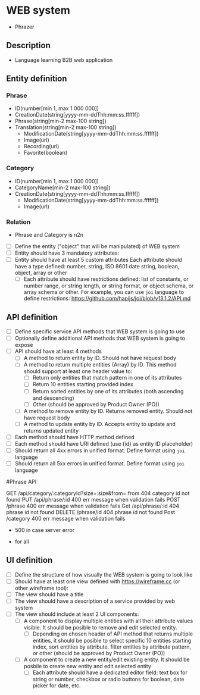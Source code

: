# WEB system
- Phrazer

## Description
- Language learning B2B web application

## Entity definition

### Phrase
- ID(number[min 1, max 1 000 000])
- CreationDate(string[yyyy-mm-ddThh:mm:ss.ffffff])
- Phrase(string[min-2 max-100 string])
- Translation(string[min-2 max-100 string])
    - ModificationDate(string[yyyy-mm-ddThh:mm:ss.ffffff])
    - Image(url)
    - Recording(url)
    - Favorite(boolean)

### Category
- ID(number[min 1, max 1 000 000])
- CategoryName[min-2 max-100 string])
- CreationDate(string[yyyy-mm-ddThh:mm:ss.ffffff])
    - ModificationDate(string[yyyy-mm-ddThh:mm:ss.ffffff])
    - Image(url)

 ### Relation
 - Phrase and Category is n2n


- [ ] Define the entity ("object" that will be manipulated) of WEB system
- [ ] Entity should have 3 mandatory attributes:
- [ ] Entity should have at least 5 custom attributes
    Each attribute should have a type defined: number, string, ISO 8601 date string, boolean, object, array or other
    - [ ] Each attribute should have restrictions defined: list of constants, or number range, or string length, or string format, or object schema, or array schema or other. For example, you can use `joi` language to define restrictions: https://github.com/hapijs/joi/blob/v13.1.2/API.md

## API definition
- [ ] Define specific service API methods that WEB system is going to use
- [ ] Optionally define additional API methods that WEB system is going to expose
- [ ] API should have at least 4 methods
    - [ ] A method to return entity by ID. Should not have request body
    - [ ] A method to return multiple entities (Array) by ID. This method should support at least one header value to:
        - [ ] Return only entities that match pattern in one of its attributes
        - [ ] Return 10 entities starting provided index
        - [ ] Return sorted entities by one of its attributes (both ascending and descending)
        - [ ] Other (should be approved by Product Owner (PO))
    - [ ] A method to remove entity by ID. Returns removed entity. Should not have request body
    - [ ] A method to update entity by ID. Accepts entity to update and returns updated entity
- [ ] Each method should have HTTP method defined
- [ ] Each method should have URI defined (use {id} as entity ID placeholder)
- [ ] Should return all 4xx errors in unified format. Define format using `joi` language
- [ ] Should return all 5xx errors in unified format. Define format using `joi` language

#Phrase API

GET /api/category/:categoryId?size=:size&from=:from
404 category id not found
PUT  /api/phrase/:id
400 err message when validation fails
POST /phrase
400 err message when validation fails
Get /api/phrase/:id
404 phrase id not found
DELETE /phrase/id
404 phrase id not found
Post /category
400 err message when validation fails

* 500 in case server error

* for all



## UI definition
- [ ] Define the structure of how visually the WEB system is going to look like
- [ ] Should have at least one view defined with https://wireframe.cc (or other wireframe tool):
- [ ] The view should have a title
- [ ] The view should have a description of a service provided by web system
- [ ] The view should include at least 2 UI components:
    - [ ] A component to display multiple entities with all their attribute values visible. It should be posible to remove and edit selected entity.
        - [ ] Depending on chosen header of API method that returns multiple entities, it should be posible to select specific 10 entities starting index, sort entities by attribute, filter entities by attribute pattern, or other (should be approved by Product Owner (PO))
    - [ ] A component to create a new entity/edit existing entity. It should be posbile to create new entity and edit selected entity
        - [ ] Each attribute should have a dedicated editor field: text box for string or number, checkbox or radio buttons for boolean, date picker for date, etc.
